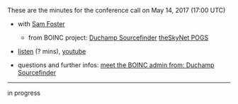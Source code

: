 These are the minutes for the conference call on May 14, 2017 (17:00 UTC)
* with [Sam Foster](http://pogs.theskynet.org/pogs/view_profile.php?userid=34171)
  * from BOINC project: [Duchamp Sourcefinder](http://sourcefinder.theskynet.org) [theSkyNet POGS](http://pogs.theskynet.org/)


* [listen]() (? mins), [youtube]()
* questions and further infos: [meet the BOINC admin from: Duchamp Sourcefinder](https://steemit.com/gridcoin/@erkan/meet-the-boinc-admin-from-duchamp-sourcefinder)

***

in progress
